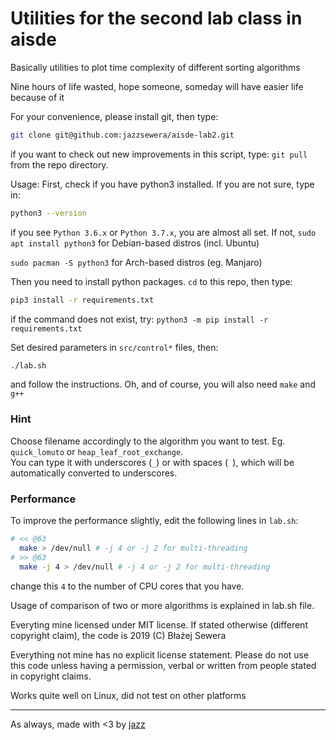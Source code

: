 # Utilities for the second lab class in aisde
Basically utilities to plot time complexity of different sorting algorithms

Nine hours of life wasted, hope someone, someday will have easier life because of it

For your convenience, please install git, then type:
```bash
git clone git@github.com:jazzsewera/aisde-lab2.git
```
if you want to check out new improvements in this script, type:
`git pull` from the repo directory.

Usage:
First, check if you have python3 installed. If you are not sure, type in:
```bash
python3 --version
```
if you see `Python 3.6.x` or `Python 3.7.x`, you are almost all set. If not,
`sudo apt install python3` for Debian-based distros (incl. Ubuntu)

`sudo pacman -S python3` for Arch-based distros (eg. Manjaro)

Then you need to install python packages. `cd` to this repo, then type:
```bash
pip3 install -r requirements.txt
```
if the command does not exist, try: `python3 -m pip install -r requirements.txt`

Set desired parameters in `src/control*` files, then:
```bash
./lab.sh
```
and follow the instructions. Oh, and of course, you will also need `make` and `g++`

### Hint
Choose filename accordingly to the algorithm you want to test. Eg. `quick_lomuto` or `heap_leaf_root_exchange`.  
You can type it with underscores (`_`) or with spaces (` `), which will be automatically converted to underscores.

### Performance
To improve the performance slightly,
edit the following lines in `lab.sh`:
```bash
# << @63
  make > /dev/null # -j 4 or -j 2 for multi-threading
# >> @63
  make -j 4 > /dev/null # -j 4 or -j 2 for multi-threading
```
change this `4` to the number of CPU cores that you have.

Usage of comparison of two or more algorithms is explained in lab.sh file.

Everyting mine licensed under MIT license. If stated otherwise (different copyright claim), the code is 2019 (C) Błażej Sewera

Everything not mine has no explicit license statement. Please do not use this code unless having a permission, verbal or written from people stated in copyright claims.

Works quite well on Linux, did not test on other platforms

-----------------------------

As always, made with <3 by [jazz](https://github.com/jazzsewera)
